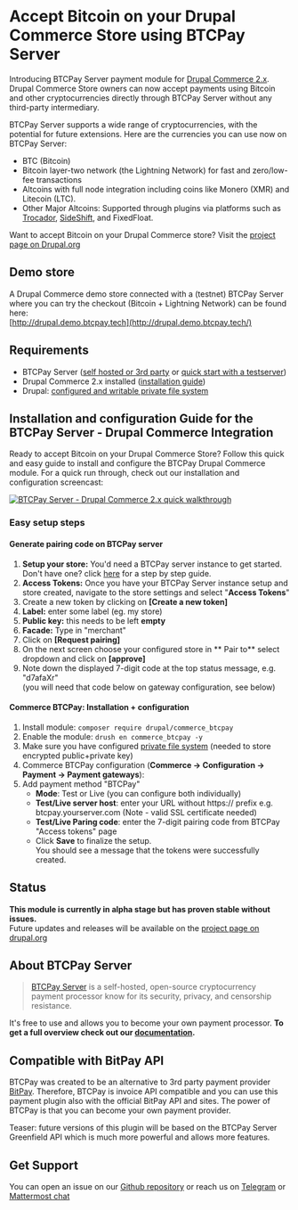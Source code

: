 # Accept Bitcoin on your Drupal Commerce Store using BTCPay Server

Introducing BTCPay Server payment module for [Drupal Commerce 2.x](https://www.drupal.org/project/commerce). Drupal Commerce Store owners can now accept payments using Bitcoin and other cryptocurrencies directly through BTCPay Server without any third-party intermediary.

BTCPay Server supports a wide range of cryptocurrencies, with the potential for future extensions. Here are the currencies you can use now on BTCPay Server:

- BTC (Bitcoin)
- Bitcoin layer-two network (the Lightning Network) for fast and zero/low-fee transactions
- Altcoins with full node integration including coins like Monero (XMR) and Litecoin (LTC).
- Other Major Altcoins: Supported through plugins via platforms such as [Trocador](https://docs.btcpayserver.org/Trocador/), [SideShift](https://docs.btcpayserver.org/SideShift/), and FixedFloat.

Want to accept Bitcoin on your Drupal Commerce store? Visit the [project page on Drupal.org](https://drupal.org/project/commerce_btcpay)

## Demo store
A Drupal Commerce demo store connected with a (testnet) BTCPay Server where you can try the checkout (Bitcoin + Lightning Network) can be found here:   
[http://drupal.demo.btcpay.tech](http://drupal.demo.btcpay.tech/)

## Requirements

* BTCPay Server ([self hosted or 3rd party](https://docs.btcpayserver.org/deployment/deployment) or [quick start with a testserver](https://docs.btcpayserver.org/btcpay-basics/tryitout))
* Drupal Commerce 2.x installed ([installation guide](https://docs.drupalcommerce.org/commerce2/developer-guide/install-update/installation))  
* Drupal: [configured and writable private file system](https://www.drupal.org/docs/8/core/modules/file/overview#content-accessing-private-files)

## Installation and configuration Guide for the BTCPay Server - Drupal Commerce Integration

Ready to accept Bitcoin on your Drupal Commerce Store? Follow this quick and easy guide to install and configure the BTCPay Drupal Commerce module. For a quick run through, check out our installation and configuration screencast:

[![BTCPay Server - Drupal Commerce 2.x quick walkthrough](https://img.youtube.com/vi/XBZwyC2v48s/mqdefault.jpg)](https://youtube.com/watch?v=XBZwyC2v48s)


### Easy setup steps

#### Generate pairing code on BTCPay server
1.  **Setup your store:** You'd need a BTCPay server instance to get started. Don't have one? click [here](https://docs.btcpayserver.org/RegisterAccount/) for a step by step guide.
2.  **Access Tokens:** Once you have your BTCPay Server instance setup and store created, navigate to the store settings and select "**Access Tokens**"
3.  Create a new token by clicking on **[Create a new token]**
4.  **Label:** enter some label (eg. my store)
5.  **Public key:** this needs to be left **empty**
6.  **Facade:** Type in "merchant"
7.  Click on **[Request pairing]**
8.  On the next screen choose your configured store in ** Pair to** select dropdown and click on **[approve]**
9.  Note down the displayed 7-digit code at the top status message, e.g. "d7afaXr"   
 (you will need that code below on gateway configuration, see below)

#### Commerce BTCPay: Installation + configuration
1.  Install module: `composer require drupal/commerce_btcpay`
2.  Enable the module: `drush en commerce_btcpay -y`
3.  Make sure you have configured [private file system](https://www.drupal.org/docs/8/core/modules/file/overview#content-accessing-private-files) (needed to store encrypted public+private key)
4.  Commerce BTCPay configuration (**Commerce -> Configuration -> Payment -> Payment gateways**): 
5.  Add payment method "BTCPay"
    * **Mode**: Test or Live (you can configure both individually)
    * **Test/Live server host**: enter your URL without https:// prefix e.g. btcpay.yourserver.com (Note - valid SSL certificate needed)
    * **Test/Live Paring code**: enter the 7-digit pairing code from BTCPay "Access tokens" page
    * Click **Save** to finalize the setup.  
      You should see a message that the tokens were successfully created.

## Status
**This module is currently in alpha stage but has proven stable without issues.**    
Future updates and releases will be available on the [project page on drupal.org](https://drupal.org/project/commerce_btcpay)

## About BTCPay Server
>[BTCPay Server](https://btcpayserver.org/) is a self-hosted, open-source cryptocurrency payment processor know for its security, privacy, and censorship resistance.

It's free to use and allows you to become your own payment processor. 
**To get a full overview check out our [documentation](https://docs.btcpayserver.org).**

## Compatible with BitPay API
BTCPay was created to be an alternative to 3rd party payment provider [BitPay](https://bitpay.com). Therefore, BTCPay is invoice API compatible and you can use this payment plugin also with the official BitPay API and sites. The power of BTCPay is that you can become your own payment provider. 

Teaser: future versions of this plugin will be based on the BTCPay Server Greenfield API which is much more powerful and allows more features.


## Get Support
You can open an issue on our [Github repository](https://github.com/btcpayserver/commerce_btcpay/issues) or reach us on [Telegram](https://t.me/btcpayserver) or [Mattermost chat](http://chat.btcpayserver.org/)
